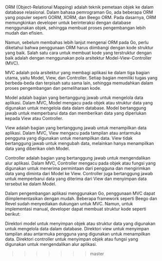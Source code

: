 ORM (Object-Relational Mapping) adalah teknik pemetaan objek ke dalam database relasional. Dalam bahasa pemrograman Go, ada beberapa ORM yang populer seperti GORM, XORM, dan Beego ORM. Pada dasarnya, ORM memungkinkan developer untuk berinteraksi dengan database menggunakan objek, sehingga membuat proses pengembangan lebih mudah dan efisien.

Namun, sebelum membahas lebih lanjut mengenai ORM pada Go, perlu diketahui bahwa penggunaan ORM harus diimbangi dengan kode struktur yang baik. Salah satu cara untuk membuat kode yang terstruktur dengan baik adalah dengan menggunakan pola arsitektur Model-View-Controller (MVC).

MVC adalah pola arsitektur yang membagi aplikasi ke dalam tiga bagian utama, yaitu Model, View, dan Controller. Setiap bagian memiliki tugas yang berbeda-beda dan terpisah satu sama lain, sehingga memudahkan dalam proses pengembangan dan pemeliharaan kode.

Model adalah bagian yang bertanggung jawab untuk mengelola data aplikasi. Dalam MVC, Model mengacu pada objek atau struktur data yang digunakan untuk mengelola data dalam database. Model bertanggung jawab untuk memperbarui data dan memberikan data yang diperlukan kepada View atau Controller.

View adalah bagian yang bertanggung jawab untuk menampilkan data aplikasi. Dalam MVC, View mengacu pada tampilan atau antarmuka pengguna yang digunakan untuk menampilkan data. View tidak bertanggung jawab untuk mengubah data, melainkan hanya menampilkan data yang diberikan oleh Model.

Controller adalah bagian yang bertanggung jawab untuk mengendalikan alur aplikasi. Dalam MVC, Controller mengacu pada objek atau fungsi yang digunakan untuk menerima permintaan dari pengguna dan mengirimkan data yang diminta dari Model ke View. Controller juga bertanggung jawab untuk memperbarui data yang diterima dari View dan menyimpan data tersebut ke dalam Model.

Dalam pengembangan aplikasi menggunakan Go, penggunaan MVC dapat diimplementasikan dengan mudah. Beberapa framework seperti Beego dan Revel sudah menyediakan dukungan untuk MVC. Namun, untuk implementasi manual, developer dapat membuat struktur kode seperti berikut:

Direktori model untuk menyimpan objek atau struktur data yang digunakan untuk mengelola data dalam database.
Direktori view untuk menyimpan tampilan atau antarmuka pengguna yang digunakan untuk menampilkan data.
Direktori controller untuk menyimpan objek atau fungsi yang digunakan untuk mengendalikan alur aplikasi.
>>>>>>> master
